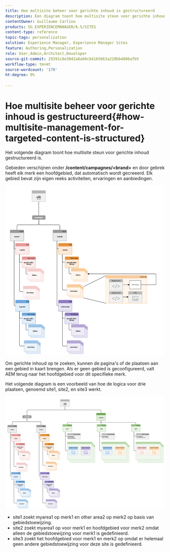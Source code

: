 ```yaml
---
title: Hoe multisite beheer voor gerichte inhoud is gestructureerd
description: Een diagram toont hoe multisite steun voor gerichte inhoud gestructureerd is
contentOwner: Guillaume Carlino
products: SG_EXPERIENCEMANAGER/6.5/SITES
content-type: reference
topic-tags: personalization
solution: Experience Manager, Experience Manager Sites
feature: Authoring,Personalization
role: User,Admin,Architect,Developer
source-git-commit: 29391c8e3042a8a04c64165663a228bb4886afb5
workflow-type: tm+mt
source-wordcount: '179'
ht-degree: 0%

---
```


# Hoe multisite beheer voor gerichte inhoud is gestructureerd{#how-multisite-management-for-targeted-content-is-structured}

Het volgende diagram toont hoe multisite steun voor gerichte inhoud gestructureerd is.

Gebieden verschijnen onder **/content/campagnes/&lt;brand>** en door gebrek heeft elk merk een hoofdgebied, dat automatisch wordt gecreeerd. Elk gebied bevat zijn eigen reeks activiteiten, ervaringen en aanbiedingen.

![ chlimage_1-268 ](assets/chlimage_1-268.png)

Om gerichte inhoud op te zoeken, kunnen de pagina&#39;s of de plaatsen aan een gebied in kaart brengen. Als er geen gebied is geconfigureerd, valt AEM terug naar het hoofdgebied voor dit specifieke merk.

Het volgende diagram is een voorbeeld van hoe de logica voor drie plaatsen, genoemd site1, site2, en site3 werkt.

![ chlimage_1-269 ](assets/chlimage_1-269.png)

* site1 zoekt myarea1 op merk1 en other area2 op merk2 op basis van gebiedstoewijzing.
* site2 zoekt myarea1 op voor merk1 en hoofdgebied voor merk2 omdat alleen de gebiedstoewijzing voor merk1 is gedefinieerd.
* site3 zoekt het hoofdgebied voor merk1 en merk2 op omdat er helemaal geen andere gebiedstoewijzing voor deze site is gedefinieerd.
